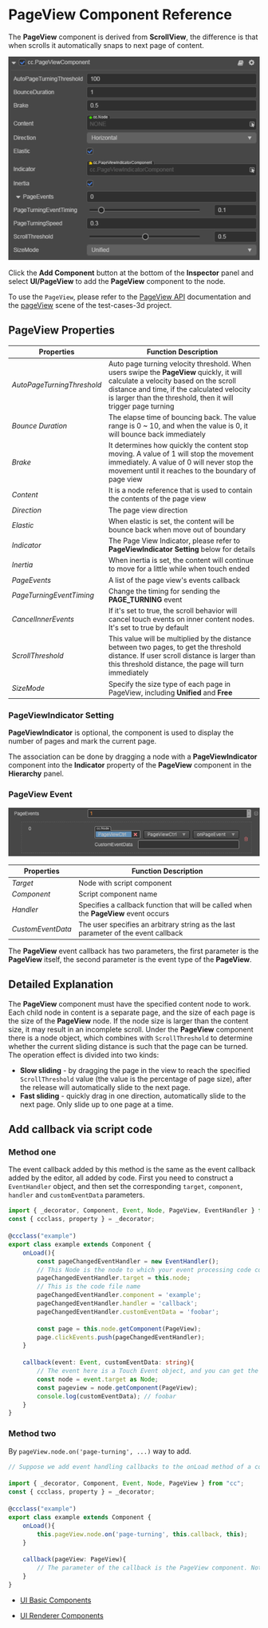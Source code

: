 # PageView Component Reference

The __PageView__ component is derived from __ScrollView__, the difference is that when scrolls it automatically snaps to next page of content.

![pageview-inspector](./pageview/pageview-inspector.png)

Click the __Add Component__ button at the bottom of the __Inspector__ panel and select __UI/PageView__ to add the __PageView__ component to the node.

To use the `PageView`, please refer to the [PageView API](https://docs.cocos.com/creator3d/api/en/classes/ui.pageview.html)  documentation and the [pageView](https://github.com/cocos-creator/test-cases-3d/tree/master/assets/cases/ui/15.pageview) scene of the test-cases-3d project.

## PageView Properties

| Properties               | Function Description |
| --------------           | ----------- |
| *AutoPageTurningThreshold* | Auto page turning velocity threshold. When users swipe the __PageView__ quickly, it will calculate a velocity based on the scroll distance and time, if the calculated velocity is larger than the threshold, then it will trigger page turning  |
| *Bounce Duration*          | The elapse time of bouncing back. The value range is 0 ~ 10, and when the value is 0, it will bounce back immediately |
| *Brake*                    | It determines how quickly the content stop moving. A value of 1 will stop the movement immediately. A value of 0 will never stop the movement until it reaches to the boundary of page view |
| *Content*                  | It is a node reference that is used to contain the contents of the page view |
| *Direction*                | The page view direction |
| *Elastic*                  | When elastic is set, the content will be bounce back when move out of boundary |
| *Indicator*                | The Page View Indicator, please refer to __PageViewIndicator Setting__ below for details |
| *Inertia*                  | When inertia is set, the content will continue to move for a little while when touch ended |
| *PageEvents*               | A list of the page view's events callback |
| *PageTurningEventTiming*   | Change the timing for sending the __PAGE_TURNING__ event |
| *CancelInnerEvents*        | If it's set to true, the scroll behavior will cancel touch events on inner content nodes. It's set to true by default |
| *ScrollThreshold*          | This value will be multiplied by the distance between two pages, to get the threshold distance. If user scroll distance is larger than this threshold distance, the page will turn immediately  |
| *SizeMode*                 | Specify the size type of each page in PageView, including __Unified__ and __Free__ |

### PageViewIndicator Setting

__PageViewIndicator__ is optional, the component is used to display the number of pages and mark the current page.

The association can be done by dragging a node with a __PageViewIndicator__ component into the __Indicator__ property of the __PageView__ component in the __Hierarchy__ panel.

### PageView Event

![pageview-event](./pageview/pageview-event.png)

| Properties      | Function Description |
| --------------  | ----------- |
| *Target*          | Node with script component |
| *Component*       | Script component name |
| *Handler*         | Specifies a callback function that will be called when the __PageView__ event occurs |
| *CustomEventData* | The user specifies an arbitrary string as the last parameter of the event callback |

The __PageView__ event callback has two parameters, the first parameter is the __PageView__ itself, the second parameter is the event type of the __PageView__.

## Detailed Explanation

The __PageView__ component must have the specified content node to work. Each child node in content is a separate page, and the size of each page is the size of the __PageView__ node. If the node size is larger than the content size, it may result in an incomplete scroll. Under the __PageView__ component there is a node object, which combines with `ScrollThreshold` to determine whether the current sliding distance is such that the page can be turned. The operation effect is divided into two kinds:

- __Slow sliding__ - by dragging the page in the view to reach the specified `ScrollThreshold` value (the value is the percentage of page size), after the release will automatically slide to the next page.
- __Fast sliding__ - quickly drag in one direction, automatically slide to the next page. Only slide up to one page at a time.

## Add callback via script code

### Method one

The event callback added by this method is the same as the event callback added by the editor, all added by code. First you need to construct a `EventHandler` object, and then set the corresponding `target`, `component`, `handler` and `customEventData` parameters.

```ts
import { _decorator, Component, Event, Node, PageView, EventHandler } from "cc";
const { ccclass, property } = _decorator;

@ccclass("example")
export class example extends Component {
    onLoad(){
        const pageChangedEventHandler = new EventHandler();
        // This Node is the node to which your event processing code component belongs
        pageChangedEventHandler.target = this.node;
        // This is the code file name
        pageChangedEventHandler.component = 'example';
        pageChangedEventHandler.handler = 'callback';
        pageChangedEventHandler.customEventData = 'foobar';

        const page = this.node.getComponent(PageView);
        page.clickEvents.push(pageChangedEventHandler);
    }

    callback(event: Event, customEventData: string){
        // The event here is a Touch Event object, and you can get the send node of the event by event.target
        const node = event.target as Node;
        const pageview = node.getComponent(PageView);
        console.log(customEventData); // foobar
    }
}
```

### Method two

By `pageView.node.on('page-turning', ...)` way to add.

```ts
// Suppose we add event handling callbacks to the onLoad method of a component and perform event handling in the callback function:

import { _decorator, Component, Event, Node, PageView } from "cc";
const { ccclass, property } = _decorator;

@ccclass("example")
export class example extends Component {
    onLoad(){
        this.pageView.node.on('page-turning', this.callback, this);
    }

    callback(pageView: PageView){
        // The parameter of the callback is the PageView component. Note that events registered this way cannot pass customEventData
    }
}
```

- [UI Basic Components](base-component.md)

- [UI Renderer Components](render-component.md)
